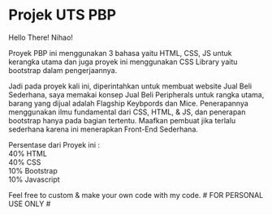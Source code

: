 # Projek UTS PBP
Hello There! Nihao!

Proyek PBP ini menggunakan 3 bahasa yaitu HTML, CSS, JS untuk kerangka utama
dan juga proyek ini menggunakan CSS Library yaitu bootstrap dalam pengerjaannya.

Jadi pada proyek kali ini, diperintahkan untuk membuat website Jual Beli Sederhana, saya memakai konsep Jual Beli Peripherals untuk rangka utama, barang yang dijual adalah Flagship Keybpords dan Mice. Penerapannya menggunakan ilmu fundamental dari CSS, HTML, & JS, dan penerapan bootstrap hanya pada bagian tertentu. Maafkan pembuat jika terlalu sederhana karena ini menerapkan Front-End Sederhana.

Persentase dari Proyek ini :<br>
40% HTML <br>
40% CSS <br>
10% Bootstrap <br>
10% Javascript <br>

Feel free to custom & make your own code with my code. # FOR PERSONAL USE ONLY #
